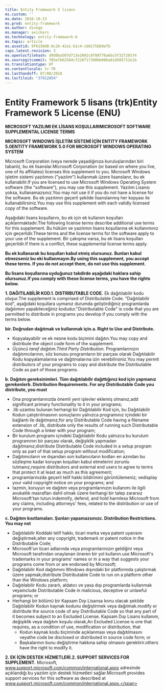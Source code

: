 ```yaml
---
title: Entity Framework 5 lisans
ms.custom: ''
ms.date: 2016-10-23
ms.prod: entity-framework
ms.author: divega
ms.manager: avickers
ms.technology: entity-framework-6
ms.topic: article
ms.assetid: 9f6150d8-8c26-42a1-b1c4-cb0175bb9efb
caps.latest.revision: 3
ms.openlocfilehash: d9d0ba507d713e2092c8f08776a6bc5f327201f4
ms.sourcegitcommit: f05e7b62584cf228f17390bb086a61d505712e1b
ms.translationtype: HT
ms.contentlocale: tr-TR
ms.lasthandoff: 07/08/2018
ms.locfileid: "37912054"
---
```

# <a name="entity-framework-5-license-enu"></a><span data-ttu-id="1b7df-102">Entity Framework 5 lisans (trk)</span><span class="sxs-lookup"><span data-stu-id="1b7df-102">Entity Framework 5 License (ENU)</span></span>
<span data-ttu-id="1b7df-103">**MICROSOFT YAZILIMI EK LİSANS KOŞULLARI**</span><span class="sxs-lookup"><span data-stu-id="1b7df-103">**MICROSOFT SOFTWARE SUPPLEMENTAL LICENSE TERMS**</span></span>

<span data-ttu-id="1b7df-104">**MICROSOFT WINDOWS İŞLETİM SİSTEMİ İÇİN ENTITY FRAMEWORK 5.0**</span><span class="sxs-lookup"><span data-stu-id="1b7df-104">**ENTITY FRAMEWORK 5.0 FOR MICROSOFT WINDOWS OPERATING SYSTEM**</span></span>

<span data-ttu-id="1b7df-105">Microsoft Corporation (veya nerede yaşadığınıza kuruluşlarından biri tabanlı), bu ek lisanslar.</span><span class="sxs-lookup"><span data-stu-id="1b7df-105">Microsoft Corporation (or based on where you live, one of its affiliates) licenses this supplement to you.</span></span> <span data-ttu-id="1b7df-106">Microsoft Windows işletim sistemi yazılımını ("yazılım") kullanmak üzere lisanslanır, bu ek kullanabilir.</span><span class="sxs-lookup"><span data-stu-id="1b7df-106">If you are licensed to use Microsoft Windows Operating System software (the "software"), you may use this supplement.</span></span> <span data-ttu-id="1b7df-107">Yazılım Lisansı yoksa, kullanamazsınız.</span><span class="sxs-lookup"><span data-stu-id="1b7df-107">You may not use it if you do not have a license for the software.</span></span> <span data-ttu-id="1b7df-108">Bu ek yazılımın geçerli şekilde lisanslanmış her kopyası ile kullanabilirsiniz.</span><span class="sxs-lookup"><span data-stu-id="1b7df-108">You may use this supplement with each validly licensed copy of the software.</span></span>

<span data-ttu-id="1b7df-109">Aşağıdaki lisans koşullarını, bu ek için ek kullanım koşulları açıklanmaktadır.</span><span class="sxs-lookup"><span data-stu-id="1b7df-109">The following license terms describe additional use terms for this supplement.</span></span> <span data-ttu-id="1b7df-110">Bu hüküm ve yazılımın lisans koşullarına ek kullanımınız için geçerlidir.</span><span class="sxs-lookup"><span data-stu-id="1b7df-110">These terms and the license terms for the software apply to your use of the supplement.</span></span> <span data-ttu-id="1b7df-111">Bir çakışma varsa, bu ek lisans koşulları geçerlidir.</span><span class="sxs-lookup"><span data-stu-id="1b7df-111">If there is a conflict, these supplemental license terms apply.</span></span>

<span data-ttu-id="1b7df-112">**Bu ek kullanarak bu koşulları kabul etmiş olursunuz. Bunları kabul etmezseniz bu eki kullanmayın.**</span><span class="sxs-lookup"><span data-stu-id="1b7df-112">**By using this supplement, you accept these terms. If you do not accept them, do not use this supplement.**</span></span>

<span data-ttu-id="1b7df-113">**Bu lisans koşullarına uyduğunuz takdirde aşağıdaki haklara sahip olursunuz.**</span><span class="sxs-lookup"><span data-stu-id="1b7df-113">**If you comply with these license terms, you have the rights below.**</span></span>

<span data-ttu-id="1b7df-114">**1. DAĞITILABİLİR KOD.**</span><span class="sxs-lookup"><span data-stu-id="1b7df-114">**1. DISTRIBUTABLE CODE.**</span></span> <span data-ttu-id="1b7df-115">Ek dağıtılabilir kodu oluşur.</span><span class="sxs-lookup"><span data-stu-id="1b7df-115">The supplement is comprised of Distributable Code.</span></span> <span data-ttu-id="1b7df-116">"Dağıtılabilir kod", aşağıdaki koşullara uymanız durumda geliştirdiğiniz programlarda dağıtımını yapabileceğiniz kodudur.</span><span class="sxs-lookup"><span data-stu-id="1b7df-116">"Distributable Code" is code that you are permitted to distribute in programs you develop if you comply with the terms below.</span></span>

<span data-ttu-id="1b7df-117">**bir. Doğrudan dağıtmak ve kullanmak için.**</span><span class="sxs-lookup"><span data-stu-id="1b7df-117">**a. Right to Use and Distribute.**</span></span>

-   <span data-ttu-id="1b7df-118">Kopyalayabilir ve ek nesne kodu biçimini dağıtın.</span><span class="sxs-lookup"><span data-stu-id="1b7df-118">You may copy and distribute the object code form of the supplement.</span></span>
-   <span data-ttu-id="1b7df-119">*Üçüncü taraf dağıtım.*</span><span class="sxs-lookup"><span data-stu-id="1b7df-119">*Third Party Distribution.*</span></span> <span data-ttu-id="1b7df-120">Programlarınızın dağıtımcılarının, söz konusu programların bir parçası olarak Dağıtılabilir Kodu kopyalamalarına ve dağıtmalarına izin verebilirsiniz.</span><span class="sxs-lookup"><span data-stu-id="1b7df-120">You may permit distributors of your programs to copy and distribute the Distributable Code as part of those programs.</span></span>

<span data-ttu-id="1b7df-121">**b. Dağıtım gereksinimleri. Tüm dağıtılabilir dağıttığınız kod için yapmanız gerekenler**</span><span class="sxs-lookup"><span data-stu-id="1b7df-121">**b. Distribution Requirements. For any Distributable Code you distribute, you must**</span></span>

-   <span data-ttu-id="1b7df-122">Ona programlarınızda önemli yeni işlevler eklemiş olmanız,</span><span class="sxs-lookup"><span data-stu-id="1b7df-122">add significant primary functionality to it in your programs;</span></span>
-   <span data-ttu-id="1b7df-123">.lib uzantısı bulunan herhangi bir Dağıtılabilir Kod için, bu Dağıtılabilir Kodun çalıştırılmasının sonuçlarını yalnızca programınız içindeki bir bağlantı ile dağıtmanız;</span><span class="sxs-lookup"><span data-stu-id="1b7df-123">for any Distributable Code having a filename extension of .lib, distribute only the results of running such Distributable Code through a linker with your program;</span></span>
-   <span data-ttu-id="1b7df-124">Bir kurulum programı içindeki Dağıtılabilir Kodu yalnızca bu kurulum programının bir parçası olarak, değişiklik yapmadan dağıtmanız;</span><span class="sxs-lookup"><span data-stu-id="1b7df-124">distribute Distributable Code included in a setup program only as part of that setup program without modification;</span></span>
-   <span data-ttu-id="1b7df-125">Dağıtımcıların ve dışarıdan son kullanıcıların kodları en azından bu sözleşme kadar koruyan koşulları kabul etmelerini zorunlu tutmanız,</span><span class="sxs-lookup"><span data-stu-id="1b7df-125">require distributors and external end users to agree to terms that protect it at least as much as this agreement;</span></span>
-   <span data-ttu-id="1b7df-126">programlarınızda geçerli telif hakkı bildirimini görüntülemeniz; ve</span><span class="sxs-lookup"><span data-stu-id="1b7df-126">display your valid copyright notice on your programs; and</span></span>
-   <span data-ttu-id="1b7df-127">tazmin, koruyun ve dağıtım veya programlarınızın kullanımı ile ilgili avukatlık masrafları dahil olmak üzere herhangi bir talep zararsız Microsoft'tan tutun.</span><span class="sxs-lookup"><span data-stu-id="1b7df-127">indemnify, defend, and hold harmless Microsoft from any claims, including attorneys' fees, related to the distribution or use of your programs.</span></span>

<span data-ttu-id="1b7df-128">**c. Dağıtım kısıtlamaları. Şunları yapamazsınız**</span><span class="sxs-lookup"><span data-stu-id="1b7df-128">**c. Distribution Restrictions. You may not**</span></span>

-   <span data-ttu-id="1b7df-129">Dağıtılabilir Koddaki telif hakkı, ticari marka veya patent uyarısını değiştirmek;</span><span class="sxs-lookup"><span data-stu-id="1b7df-129">alter any copyright, trademark or patent notice in the Distributable Code;</span></span>
-   <span data-ttu-id="1b7df-130">Microsoft'un ticari adlarında veya programlarınızın geldiğini veya Microsoft tarafından onaylanan öneren bir yol kullanın.</span><span class="sxs-lookup"><span data-stu-id="1b7df-130">use Microsoft's trademarks in your programs' names or in a way that suggests your programs come from or are endorsed by Microsoft;</span></span>
-   <span data-ttu-id="1b7df-131">Dağıtılabilir Kod dağıtımını Windows dışındaki bir platformda çalıştırmak üzere yapmak;</span><span class="sxs-lookup"><span data-stu-id="1b7df-131">distribute Distributable Code to run on a platform other than the Windows platform;</span></span>
-   <span data-ttu-id="1b7df-132">Dağıtılabilir Kodu zararlı, aldatıcı ve yasa dışı programlarda kullanmak veya</span><span class="sxs-lookup"><span data-stu-id="1b7df-132">include Distributable Code in malicious, deceptive or unlawful programs; or</span></span>
-   <span data-ttu-id="1b7df-133">Herhangi bir bölümü bir Kapsam Dışı Lisansa konu olacak şekilde Dağıtılabilir Kodun kaynak kodunu değiştirmek veya dağıtmak.</span><span class="sxs-lookup"><span data-stu-id="1b7df-133">modify or distribute the source code of any Distributable Code so that any part of it becomes subject to an Excluded License.</span></span> <span data-ttu-id="1b7df-134">Kapsam Dışı Lisans kullanım, değişiklik veya dağıtım koşulu olarak,</span><span class="sxs-lookup"><span data-stu-id="1b7df-134">An Excluded License is one that requires, as a condition of use, modification or distribution, that</span></span>
    -   <span data-ttu-id="1b7df-135">Kodun kaynak kodu biçiminde açıklanması veya dağıtılmasını veya</span><span class="sxs-lookup"><span data-stu-id="1b7df-135">the code be disclosed or distributed in source code form; or</span></span>
    -   <span data-ttu-id="1b7df-136">Başkalarının bunu değiştirme hakkına sahip olmasını gerektirir.</span><span class="sxs-lookup"><span data-stu-id="1b7df-136">others have the right to modify it.</span></span>

<span data-ttu-id="1b7df-137">**2. EK İÇİN DESTEK HİZMETLERİ.**</span><span class="sxs-lookup"><span data-stu-id="1b7df-137">**2. SUPPORT SERVICES FOR SUPPLEMENT.**</span></span> <span data-ttu-id="1b7df-138">Microsoft, www.support.microsoft.com/common/international.aspx adresinde açıklandığı bu yazılım için destek hizmetleri sağlar.</span><span class="sxs-lookup"><span data-stu-id="1b7df-138">Microsoft provides support services for this software as described at www.support.microsoft.com/common/international.aspx.</span></span>

